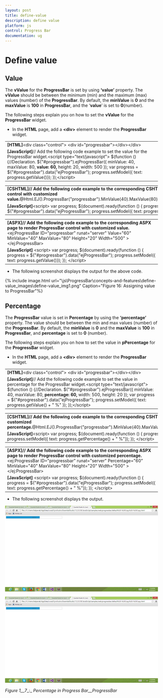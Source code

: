 ```yaml
---
layout: post
title: define-value
description: define value
platform: js
control: Progress Bar
documentation: ug
---
```


# Define value

## Value

The **vValue** for the **ProgressBar** is set by using **‘value’** property. The **vValue** should be between the minimum (min) and the maximum (max) values (number) of the **ProgressBar**. By default, the **minValue** is **0** and the **maxValue** is **100** in **ProgressBar**, and the ‘**value**’ is set to **0**(number).

The following steps explain you on how to set the **vValue** for the **ProgressBar** widget.

* In the **HTML** page, add a **&lt;div&gt;** element to render the **ProgressBar** widget.



<table>
<tr>
<td>
<b>[HTML]</b>&lt;div class="control"&gt;            &lt;div id="progressbar"&gt;&lt;/div&gt;&lt;/div&gt;</td></tr>
<tr>
<td>
<b>[JavaScript]</b>// Add the following code example to set the value for the ProgressBar widget.&lt;script type="text/javascript"&gt;    $(function () {//Declaration.        $("#progressbar").ejProgressBar({            minValue: 40,            maxValue: 80,<b>            value: 60,</b>            height: 20,            width: 500        });        var progress = $("#progressbar").data("ejProgressBar");        progress.setModel({ text: progress.getValue()});    });&lt;/script&gt;</td></tr>
</table>




<table>
<tr>
<td>
<b>[CSHTML]</b><b>// Add the following code example to the corresponding CSHTML page to render the ProgressBar control with customized value.</b>@Html.EJ().ProgressBar("progressbar").MinValue(40).MaxValue(80).<b>Value(60).</b>Height("20").Width("500")</td></tr>
<tr>
<td>
<b>[JavaScript]</b>&lt;script&gt;            var progress;            $(document).ready(function () {                progress = $("#progressbar").data("ejProgressBar");                progress.setModel({ text: progress.getValue()});                         });        &lt;/script&gt;</td></tr>
</table>




<table>
<tr>
<td>
<b>[ASPX]</b><b>// Add the following code example to the corresponding ASPX page to render ProgressBar control with customized value.</b><b>         </b>&lt;ej:ProgressBar ID="progressbar" runat="server" Value="60" MinValue="40" MaxValue="80" Height="20" Width="500" &gt;&lt;/ej:ProgressBar&gt;    </td></tr>
<tr>
<td>
<b>[JavaScript]</b>     &lt;script&gt;            var progress;            $(document).ready(function () {                progress = $("#progressbar").data("ejProgressBar");                progress.setModel({ text: progress.getValue()});                         });        &lt;/script&gt;</td></tr>
</table>


* The following screenshot displays the output for the above code.

{% include image.html url="\js\ProgressBar\concepts-and-features\define-value_images\define-value_img1.png" Caption="Figure 16: Assigning value to ProgressBar"%}



##  Percentage

The **ProgressBar** value is set in **Percentage** by using the **‘percentage’** property. The value should be between the min and max values (number) of the **ProgressBar**. By default, the **minValue** is **0** and the **maxValue** is **100** in **ProgressBar**, and **percentage** is set to **0** (number).

The following steps explain you on how to set the value in **pPercentage** for the **ProgressBar** widget. 

* In the **HTML** page, add a **&lt;div&gt;** element to render the **ProgressBar** widget.



<table>
<tr>
<td>
<b>[HTML]</b>&lt;div class="control"&gt;            &lt;div id="progressbar"&gt;&lt;/div&gt;&lt;/div&gt;</td></tr>
<tr>
<td>
<b>[JavaScript]</b>// Add the following code example to set the value in percentage for the ProgressBar widget.&lt;script type="text/javascript"&gt;    $(function () {//Declaration.        $("#progressbar").ejProgressBar({           minValue: 40,           maxValue: 80,           <b>percentage: 60,</b>           width: 500,           height: 20        });        var progress = $("#progressbar").data("ejProgressBar");        progress.setModel({ text: progress.getValue() + " %" });    });&lt;/script&gt;</td></tr>
</table>


<table>
<tr>
<td>
<b>[CSHTML]</b><b>// Add the following code example to the corresponding CSHTML page to render the ProgressBar control with customized percentage.</b>@Html.EJ().ProgressBar("progressbar").MinValue(40).MaxValue(80).<b>Percentage(60).</b>Height("20").Width("500")</td></tr>
<tr>
<td>
<b>[JavaScript]</b>&lt;script&gt;            var progress;            $(document).ready(function () {                progress = $("#progressbar").data("ejProgressBar");                progress.setModel({ text: progress.getPercentage() + " %"});                         }); &lt;/script&gt;</td></tr>
</table>


<table>
<tr>
<td>
<b>[ASPX]</b><b>// Add the following code example to the corresponding ASPX page to render ProgressBar control with customized percentage.</b>        &lt;ej:ProgressBar ID="progressbar" runat="server" Percentage="60" MinValue="40" MaxValue="80" Height="20" Width="500" &gt;&lt;/ej:ProgressBar&gt;            </td></tr>
<tr>
<td>
<b>[JavaScript]</b>     &lt;script&gt;          var progress;          $(document).ready(function () {              progress = $("#progressbar").data("ejProgressBar");              progress.setModel({ text: progress.getPercentage() + " %"});          });    &lt;/script&gt;</td></tr>
</table>


* The following screenshot displays the output.

![](define-value_images\define-value_img2.png)

![](define-value_images\define-value_img3.png)

_Figure_ _1__7__:_ _Percentage in_ _Progress Bar__ProgressBar_

